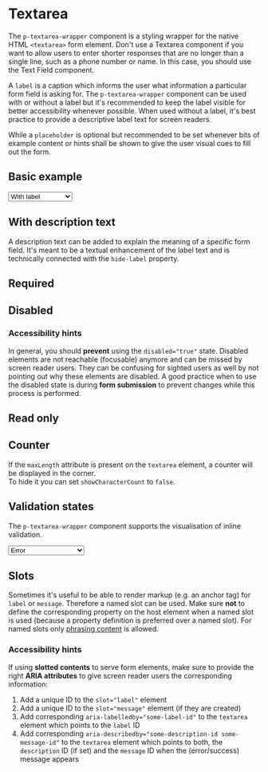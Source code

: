 # Textarea

The `p-textarea-wrapper` component is a styling wrapper for the native HTML `<textarea>` form element. Don't use a Textarea component if you want to allow users to enter shorter responses that are no longer than a single line, 
such as a phone number or name. In this case, you should use the Text Field component. 

A `label` is a caption which informs the user what information a particular form field is asking for. The `p-textarea-wrapper` component can be used with or without a label but it's recommended to keep the label visible for better accessibility whenever possible. When used without a label, it's best practice to provide a descriptive label text for screen readers.  

While a `placeholder` is optional but recommended to be set whenever bits of example content or hints shall be shown to give the user visual cues to fill out the form.

<TableOfContents></TableOfContents>

## Basic example

<Playground :markup="basic" :config="config">
  <select v-model="label" aria-label="Select label mode">
    <option disabled>Select label mode</option>
    <option value="show">With label</option>
    <option value="hide">Without label</option>
    <option value="responsive">Responsive</option>
  </select>
</Playground>

## With description text

A description text can be added to explain the meaning of a specific form field. It's meant to be a textual enhancement of the label text and is technically connected with the `hide-label` property.

<Playground :markup="withDescriptionText" :config="config"></Playground>

## Required

<Playground :markup="required" :config="config"></Playground>

## Disabled

<Playground :markup="disabled" :config="config"></Playground>

### <A11yIcon></A11yIcon> Accessibility hints
In general, you should **prevent** using the `disabled="true"` state. Disabled elements are not reachable (focusable) anymore and can be missed by screen reader users.
They can be confusing for sighted users as well by not pointing out why these elements are disabled.
A good practice when to use the disabled state is during **form submission** to prevent changes while this process is performed.

## Read only

<Playground :markup="readonly" :config="config"></Playground>

## Counter

If the `maxLength` attribute is present on the `textarea` element, a counter will be displayed in the corner.  
To hide it you can set `showCharacterCount` to `false`.

<Playground :markup="counter" :config="config"></Playground>

## Validation states

The `p-textarea-wrapper` component supports the visualisation of inline validation. 

<Playground :markup="validationStates" :config="config">
  <select v-model="state" aria-label="Select validation state">
    <option disabled>Select validation state</option>
    <option value="error">Error</option>
    <option value="success">Success</option>
    <option value="none">None</option>
  </select>
</Playground>

## Slots

Sometimes it's useful to be able to render markup (e.g. an anchor tag) for `label` or `message`. Therefore a named slot can be used. Make sure **not** to define the corresponding property on the host element when a named slot is used (because a property definition is preferred over a named slot).
For named slots only [phrasing content](https://developer.mozilla.org/en-US/docs/Web/Guide/HTML/Content_categories#Phrasing_content) is allowed.

<Playground :markup="slots" :config="config"></Playground>

### <A11yIcon></A11yIcon> Accessibility hints
If using **slotted contents** to serve form elements, make sure to provide the right **ARIA attributes** to give screen reader users the corresponding information:
1. Add a unique ID to the `slot="label"` element
1. Add a unique ID to the `slot="message"` element (if they are created)
1. Add corresponding `aria-labelledby="some-label-id"` to the `textarea` element which points to the `label` ID
1. Add corresponding `aria-describedby="some-description-id some-message-id"` to the `textarea` element which points to both, the `description` ID (if set) and the `message` ID when the (error/success) message appears

<script lang="ts">
import Vue from 'vue';  
import Component from 'vue-class-component';

@Component
export default class Code extends Vue {
  config = { spacing: 'block' };

  label = 'show';
  state = 'error';

  get basic() {
    const attr = `hide-label="${this.label === 'hide' ? 'true' : this.label === 'responsive' ? '{ base: true, l: false }' : 'false'}"`;
    return `<p-textarea-wrapper label="Some label" ${attr}>
  <textarea name="some-name"></textarea>
</p-textarea-wrapper>
<p-textarea-wrapper label="Some label" ${attr}>
  <textarea name="some-name" placeholder="Some placeholder"></textarea>
</p-textarea-wrapper>`;
  }

  withDescriptionText =
`<p-textarea-wrapper label="Some label" description="Some description">
  <textarea name="some-name"></textarea>
</p-textarea-wrapper>`;

  required =
`<p-textarea-wrapper label="Some label">
  <textarea name="some-name" required>Some value</textarea>
</p-textarea-wrapper>`;

  disabled =
`<p-textarea-wrapper label="Some label">
  <textarea name="some-name" disabled>Some value</textarea>
</p-textarea-wrapper>`;

  readonly =
`<p-textarea-wrapper label="Some label">
  <textarea name="some-name" readonly>Some value</textarea>
</p-textarea-wrapper>`;

  counter =
`<p-textarea-wrapper label="Some label">
  <textarea name="some-name" maxlength="200">Some value</textarea>
</p-textarea-wrapper>
<p-textarea-wrapper label="Some label" showCharacterCount="false">
  <textarea name="some-name" maxlength="200">Some value</textarea>
</p-textarea-wrapper>`;

  get validationStates() {
    const attr = `message="${this.state !== 'none' ? `Some ${this.state} validation message.` : ''}"`;
    return `<p-textarea-wrapper label="Some label" state="${this.state}" ${attr}>
  <textarea aria-invalid="${this.state === 'error'}" name="some-name">Some value</textarea>
</p-textarea-wrapper>`;
    }
    
  slots = `<p-textarea-wrapper state="error">
  <span slot="label" id="some-label-id">Some label with a <a href="https://designsystem.porsche.com">link</a>.</span>
  <span slot="description" id="some-description-id">Some description with a <a href="https://designsystem.porsche.com">link</a>.</span>
  <textarea name="some-name" aria-labelledby="some-label-id" aria-describedby="some-description-id some-message-id"></textarea>
  <span slot="message" id="some-message-id">Some error message with a <a href="https://designsystem.porsche.com">link</a>.</span>
</p-textarea-wrapper>`;
}
</script>